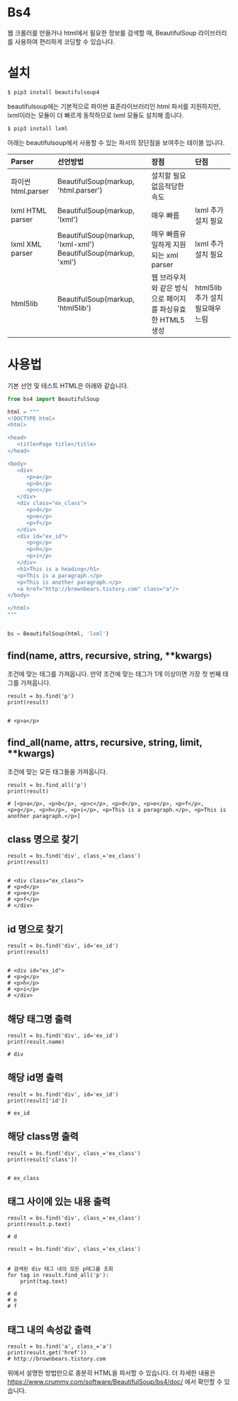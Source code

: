 # Bs4

웹 크롤러를 만들거나 html에서 필요한 정보를 검색할 때, BeautifulSoup 라이브러리를 사용하여 편리하게 코딩할 수 있습니다.

# 설치

```
$ pip3 install beautifulsoup4
```

beautifulsoup에는 기본적으로 파이썬 표준라이브러리인 html 파서를 지원하지만, lxml이라는 모듈이 더 빠르게 동작하므로 lxml 모듈도 설치해 줍니다.

```
$ pip3 install lxml
```



아래는 beautifulsoup에서 사용할 수 있는 파서의 장단점을 보여주는 테이블 입니다.

| Parser             | 선언방법                                                     | 장점                                                       | 단점                             |
| :----------------- | :----------------------------------------------------------- | :--------------------------------------------------------- | :------------------------------- |
| 파이썬 html.parser | BeautifulSoup(markup, 'html.parser')                         | 설치할 필요 없음적당한 속도                                |                                  |
| lxml HTML parser   | BeautifulSoup(markup, 'lxml')                                | 매우 빠름                                                  | lxml 추가 설치 필요              |
| lxml XML parser    | BeautifulSoup(markup, 'lxml-xml') BeautifulSoup(markup, 'xml') | 매우 빠름유일하게 지원되는 xml parser                      | lxml 추가 설치 필요              |
| html5lib           | BeautifulSoup(markup, 'html5lib')                            | 웹 브라우저와 같은 방식으로 페이지를 파싱유효한 HTML5 생성 | html5lib 추가 설치 필요매우 느림 |

# 사용법

기본 선언 및 테스트 HTML은 아래와 같습니다.

```python
from bs4 import BeautifulSoup

html = """
<!DOCTYPE html>
<html>

<head>
   <title>Page title</title>
</head>

<body>
   <div>
      <p>a</p>
      <p>b</p>
      <p>c</p>
   </div>
   <div class="ex_class">
      <p>d</p>
      <p>e</p>
      <p>f</p>
   </div>
   <div id="ex_id">
      <p>g</p>
      <p>h</p>
      <p>i</p>
   </div>
   <h1>This is a heading</h1>
   <p>This is a paragraph.</p>
   <p>This is another paragraph.</p>
   <a href="http://brownbears.tistory.com" class="a"/>
</body>

</html>
"""


bs = BeautifulSoup(html, 'lxml')
```

## find(name, attrs, recursive, string, **kwargs)

조건에 맞는 태그를 가져옵니다. 만약 조건에 맞는 태그가 1개 이상이면 가장 첫 번째 태그를 가져옵니다.

```
result = bs.find('p')
print(result)


# <p>a</p>
```

## find_all(name, attrs, recursive, string, limit, **kwargs)

조건에 맞는 모든 태그들을 가져옵니다.

```
result = bs.find_all('p')
print(result)

# [<p>a</p>, <p>b</p>, <p>c</p>, <p>d</p>, <p>e</p>, <p>f</p>, <p>g</p>, <p>h</p>, <p>i</p>, <p>This is a paragraph.</p>, <p>This is another paragraph.</p>]
```

## class 명으로 찾기

```
result = bs.find('div', class_='ex_class')
print(result)


# <div class="ex_class">
# <p>d</p>
# <p>e</p>
# <p>f</p>
# </div>
```

## id 명으로 찾기

```
result = bs.find('div', id='ex_id')
print(result)


# <div id="ex_id">
# <p>g</p>
# <p>h</p>
# <p>i</p>
# </div>
```

## 해당 태그명 출력

```
result = bs.find('div', id='ex_id')
print(result.name)

# div
```

## 해당 id명 출력

```
result = bs.find('div', id='ex_id')
print(result['id'])

# ex_id
```

## 해당 class명 출력

```
result = bs.find('div', class_='ex_class')
print(result['class'])


# ex_class
```

## 태그 사이에 있는 내용 출력

```
result = bs.find('div', class_='ex_class')
print(result.p.text)

# d

result = bs.find('div', class_='ex_class')


# 검색된 div 태그 내의 모든 p태그를 조회
for tag in result.find_all('p'):
    print(tag.text)

# d
# e
# f
```

## 태그 내의 속성값 출력

```
result = bs.find('a', class_='a')
print(result.get('href'))
# http://brownbears.tistory.com
```



위에서 설명한 방법만으로 충분히 HTML을 파서할 수 있습니다. 더 자세한 내용은 https://www.crummy.com/software/BeautifulSoup/bs4/doc/ 에서 확인할 수 있습니다.